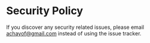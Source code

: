 # Security Policy

If you discover any security related issues, please email achayof@gmail.com instead of using the issue tracker.
